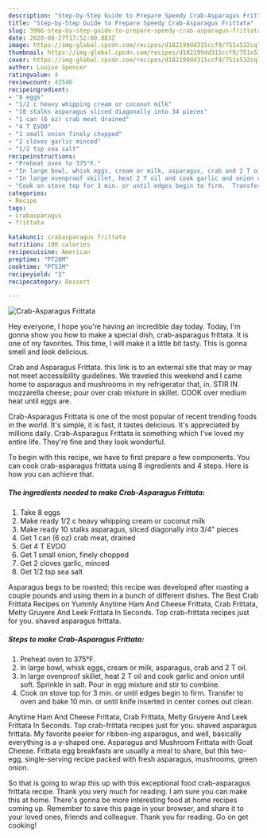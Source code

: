 ```yaml
---
description: "Step-by-Step Guide to Prepare Speedy Crab-Asparagus Frittata"
title: "Step-by-Step Guide to Prepare Speedy Crab-Asparagus Frittata"
slug: 3986-step-by-step-guide-to-prepare-speedy-crab-asparagus-frittata
date: 2020-08-27T17:52:00.883Z
image: https://img-global.cpcdn.com/recipes/d182199dd315ccf9/751x532cq70/crab-asparagus-frittata-recipe-main-photo.jpg
thumbnail: https://img-global.cpcdn.com/recipes/d182199dd315ccf9/751x532cq70/crab-asparagus-frittata-recipe-main-photo.jpg
cover: https://img-global.cpcdn.com/recipes/d182199dd315ccf9/751x532cq70/crab-asparagus-frittata-recipe-main-photo.jpg
author: Louise Spencer
ratingvalue: 4
reviewcount: 43546
recipeingredient:
- "8 eggs"
- "1/2 c heavy whipping cream or coconut milk"
- "10 stalks asparagus sliced diagonally into 34 pieces"
- "1 can (6 oz) crab meat drained"
- "4 T EVOO"
- "1 small onion finely chopped"
- "2 cloves garlic minced"
- "1/2 tsp sea salt"
recipeinstructions:
- "Preheat oven to 375°F."
- "In large bowl, whisk eggs, cream or milk, asparagus, crab and 2 T oil."
- "In large ovenproof skillet, heat 2 T oil and cook garlic and onion until soft.  Sprinkle in salt.  Pour in egg mixture and stir to combine."
- "Cook on stove top for 3 min. or until edges begin to firm.  Transfer to oven and bake 10 min. or until knife inserted in center comes out clean."
categories:
- Recipe
tags:
- crabasparagus
- frittata

katakunci: crabasparagus frittata 
nutrition: 100 calories
recipecuisine: American
preptime: "PT20M"
cooktime: "PT53M"
recipeyield: "2"
recipecategory: Dessert

---
```



![Crab-Asparagus Frittata](https://img-global.cpcdn.com/recipes/d182199dd315ccf9/751x532cq70/crab-asparagus-frittata-recipe-main-photo.jpg)

Hey everyone, I hope you're having an incredible day today. Today, I'm gonna show you how to make a special dish, crab-asparagus frittata. It is one of my favorites. This time, I will make it a little bit tasty. This is gonna smell and look delicious.

Crab and Asparagus Frittata. this link is to an external site that may or may not meet accessibility guidelines. We traveled this weekend and I came home to asparagus and mushrooms in my refrigerator that, in. STIR IN mozzarella cheese; pour over crab mixture in skillet. COOK over medium heat until eggs are.

Crab-Asparagus Frittata is one of the most popular of recent trending foods in the world. It's simple, it is fast, it tastes delicious. It's appreciated by millions daily. Crab-Asparagus Frittata is something which I've loved my entire life. They're fine and they look wonderful.


To begin with this recipe, we have to first prepare a few components. You can cook crab-asparagus frittata using 8 ingredients and 4 steps. Here is how you can achieve that.

<!--inarticleads1-->

##### The ingredients needed to make Crab-Asparagus Frittata:

1. Take 8 eggs
1. Make ready 1/2 c heavy whipping cream or coconut milk
1. Make ready 10 stalks asparagus, sliced diagonally into 3/4&#34; pieces
1. Get 1 can (6 oz) crab meat, drained
1. Get 4 T EVOO
1. Get 1 small onion, finely chopped
1. Get 2 cloves garlic, minced
1. Get 1/2 tsp sea salt


Asparagus begs to be roasted; this recipe was developed after roasting a couple pounds and using them in a bunch of different dishes. The Best Crab Frittata Recipes on Yummly Anytime Ham And Cheese Frittata, Crab Frittata, Melty Gruyere And Leek Frittata In Seconds. Top crab-frittata recipes just for you. shaved asparagus frittata. 

<!--inarticleads2-->

##### Steps to make Crab-Asparagus Frittata:

1. Preheat oven to 375°F.
1. In large bowl, whisk eggs, cream or milk, asparagus, crab and 2 T oil.
1. In large ovenproof skillet, heat 2 T oil and cook garlic and onion until soft.  Sprinkle in salt.  Pour in egg mixture and stir to combine.
1. Cook on stove top for 3 min. or until edges begin to firm.  Transfer to oven and bake 10 min. or until knife inserted in center comes out clean.


Anytime Ham And Cheese Frittata, Crab Frittata, Melty Gruyere And Leek Frittata In Seconds. Top crab-frittata recipes just for you. shaved asparagus frittata. My favorite peeler for ribbon-ing asparagus, and well, basically everything is a y-shaped one. Asparagus and Mushroom Frittata with Goat Cheese. Frittata egg breakfasts are usually a meal to share, but this two-egg, single-serving recipe packed with fresh asparagus, mushrooms, green onion. 

So that is going to wrap this up with this exceptional food crab-asparagus frittata recipe. Thank you very much for reading. I am sure you can make this at home. There's gonna be more interesting food at home recipes coming up. Remember to save this page in your browser, and share it to your loved ones, friends and colleague. Thank you for reading. Go on get cooking!
